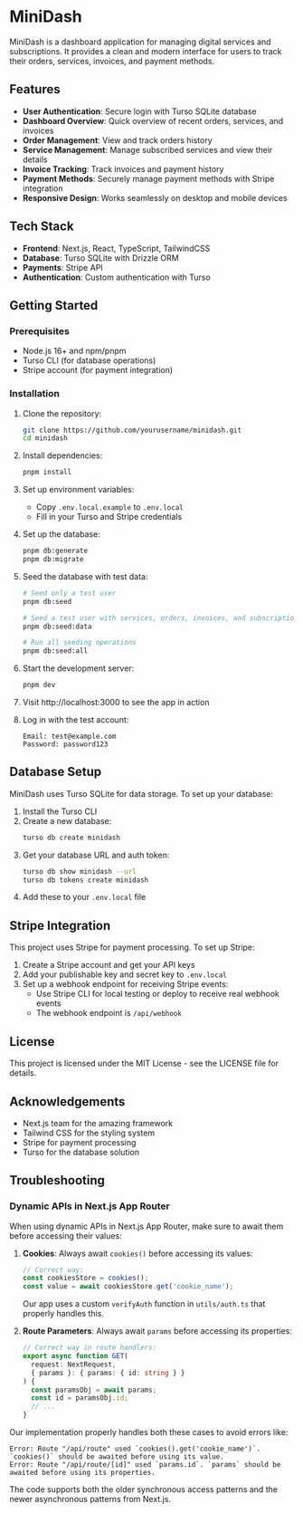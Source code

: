 # MiniDash

MiniDash is a dashboard application for managing digital services and subscriptions. It provides a clean and modern interface for users to track their orders, services, invoices, and payment methods.

## Features

- **User Authentication**: Secure login with Turso SQLite database
- **Dashboard Overview**: Quick overview of recent orders, services, and invoices
- **Order Management**: View and track orders history
- **Service Management**: Manage subscribed services and view their details
- **Invoice Tracking**: Track invoices and payment history
- **Payment Methods**: Securely manage payment methods with Stripe integration
- **Responsive Design**: Works seamlessly on desktop and mobile devices

## Tech Stack

- **Frontend**: Next.js, React, TypeScript, TailwindCSS
- **Database**: Turso SQLite with Drizzle ORM
- **Payments**: Stripe API
- **Authentication**: Custom authentication with Turso

## Getting Started

### Prerequisites

- Node.js 16+ and npm/pnpm
- Turso CLI (for database operations)
- Stripe account (for payment integration)

### Installation

1. Clone the repository:
   ```bash
   git clone https://github.com/yourusername/minidash.git
   cd minidash
   ```

2. Install dependencies:
   ```bash
   pnpm install
   ```

3. Set up environment variables:
   - Copy `.env.local.example` to `.env.local`
   - Fill in your Turso and Stripe credentials

4. Set up the database:
   ```bash
   pnpm db:generate
   pnpm db:migrate
   ```

5. Seed the database with test data:
   ```bash
   # Seed only a test user
   pnpm db:seed

   # Seed a test user with services, orders, invoices, and subscriptions
   pnpm db:seed:data

   # Run all seeding operations
   pnpm db:seed:all
   ```

6. Start the development server:
   ```bash
   pnpm dev
   ```

7. Visit http://localhost:3000 to see the app in action

8. Log in with the test account:
   ```
   Email: test@example.com
   Password: password123
   ```

## Database Setup

MiniDash uses Turso SQLite for data storage. To set up your database:

1. Install the Turso CLI
2. Create a new database:
   ```bash
   turso db create minidash
   ```
3. Get your database URL and auth token:
   ```bash
   turso db show minidash --url
   turso db tokens create minidash
   ```
4. Add these to your `.env.local` file

## Stripe Integration

This project uses Stripe for payment processing. To set up Stripe:

1. Create a Stripe account and get your API keys
2. Add your publishable key and secret key to `.env.local`
3. Set up a webhook endpoint for receiving Stripe events:
   - Use Stripe CLI for local testing or deploy to receive real webhook events
   - The webhook endpoint is `/api/webhook`

## License

This project is licensed under the MIT License - see the LICENSE file for details.

## Acknowledgements

- Next.js team for the amazing framework
- Tailwind CSS for the styling system
- Stripe for payment processing
- Turso for the database solution

## Troubleshooting

### Dynamic APIs in Next.js App Router

When using dynamic APIs in Next.js App Router, make sure to await them before accessing their values:

1. **Cookies**: Always await `cookies()` before accessing its values:
   ```typescript
   // Correct way:
   const cookiesStore = cookies();
   const value = await cookiesStore.get('cookie_name');
   ```

   Our app uses a custom `verifyAuth` function in `utils/auth.ts` that properly handles this.

2. **Route Parameters**: Always await `params` before accessing its properties:
   ```typescript
   // Correct way in route handlers:
   export async function GET(
     request: NextRequest,
     { params }: { params: { id: string } }
   ) {
     const paramsObj = await params;
     const id = paramsObj.id;
     // ...
   }
   ```

Our implementation properly handles both these cases to avoid errors like:

```
Error: Route "/api/route" used `cookies().get('cookie_name')`. `cookies()` should be awaited before using its value.
Error: Route "/api/route/[id]" used `params.id`. `params` should be awaited before using its properties.
```

The code supports both the older synchronous access patterns and the newer asynchronous patterns from Next.js.